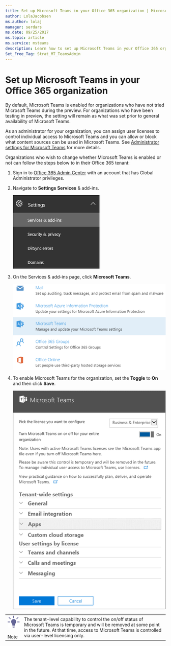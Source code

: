 ```yaml
---
title: Set up Microsoft Teams in your Office 365 organization | Microsoft Support
author: LolaJacobsen
ms.author: lolaj
manager: serdars
ms.date: 09/25/2017
ms.topic: article
ms.service: msteams
description: Learn how to set up Microsoft Teams in your Office 365 organization.
Set_Free_Tag: Strat_MT_TeamsAdmin
---
```


Set up Microsoft Teams in your Office 365 organization
======================================================

By default, Microsoft Teams is enabled for organizations who have not tried Microsoft Teams during the preview. For organizations who have been testing in preview, the setting will remain as what was set prior to general availability of Microsoft Teams.

As an administrator for your organization, you can assign user licenses to control individual access to Microsoft Teams and you can allow or block what content sources can be used in Microsoft Teams. See [Administrator settings for Microsoft Teams](https://support.office.com/article/3966a3f5-7e0f-4ea9-a402-41888f455ba2) for more details.

Organizations who wish to change whether Microsoft Teams is enabled or not can follow the steps below to in their Office 365 tenant:

1.  Sign in to [Office 365 Admin Center](https://go.microsoft.com/fwlink/?linkid=854665) with an account that has Global Administrator privileges.

2.  Navigate to **Settings Services** & add-ins.

    ![](media/Set_up_Microsoft_Teams_in_your_Office_365_organization_image1.png)

3.  On the Services & add-ins page, click **Microsoft Teams**.

    ![](media/Set_up_Microsoft_Teams_in_your_Office_365_organization_image2.png)

4.  To enable Microsoft Teams for the organization, set the **Toggle** to **On** and then click **Save**.

    ![](media/Set_up_Microsoft_Teams_in_your_Office_365_organization_image3.png)


|  | |
|---------|---------|
|![](media/Set_up_Microsoft_Teams_in_your_Office_365_organization_image4.png)<br></br>Note     |The tenant-level capability to control the on/off status of Microsoft Teams is temporary and will be removed at some point in the future. At that time, access to Microsoft Teams is controlled via user-level licensing only.         |

